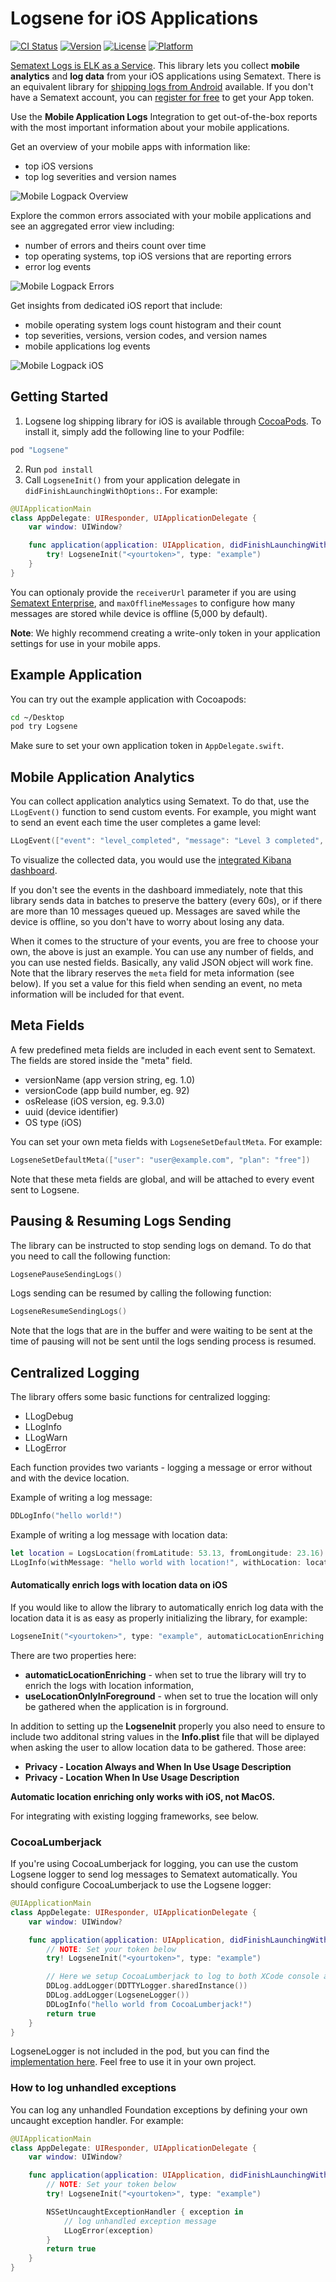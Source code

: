 [logsene]: https://sematext.com/logsene/
[register]: https://apps.sematext.com/ui/registration
[hosted-kibana]: https://sematext.com/docs/logs/kibana/
[video-tutorials]: https://www.elastic.co/blog/kibana-4-video-tutorials-part-1

Logsene for iOS Applications
=============================

[![CI Status](http://img.shields.io/travis/sematext/sematext-logsene-ios.svg?style=flat)](https://travis-ci.org/sematext/sematext-logsene-ios)
[![Version](https://img.shields.io/cocoapods/v/Logsene.svg?style=flat)](http://cocoapods.org/pods/Logsene)
[![License](https://img.shields.io/cocoapods/l/Logsene.svg?style=flat)](http://cocoapods.org/pods/Logsene)
[![Platform](https://img.shields.io/cocoapods/p/Logsene.svg?style=flat)](http://cocoapods.org/pods/Logsene)

[Sematext Logs is ELK as a Service][logsene]. This library lets you collect **mobile analytics** and **log data** from your iOS applications using Sematext. There is an equivalent library for [shipping logs from Android](https://github.com/sematext/sematext-logsene-android) available. If you don't have a Sematext account, you can [register for free][register] to get your App token.

Use the **Mobile Application Logs** Integration to get out-of-the-box reports with the most important information about your mobile applications.

Get an overview of your mobile apps with information like:
 - top iOS versions
 - top log severities and version names

![Mobile Logpack Overview](images/mobile_overview.png)

Explore the common errors associated with your mobile applications and see an aggregated error view including:
 - number of errors and theirs count over time
 - top operating systems, top iOS versions that are reporting errors
 - error log events

![Mobile Logpack Errors](images/mobile_errors.png)

Get insights from dedicated iOS report that include:
 - mobile operating system logs count histogram and their count
 - top severities, versions, version codes, and version names
 - mobile applications log events

![Mobile Logpack iOS](images/mobile_ios.png)

Getting Started
---------------

1. Logsene log shipping library for iOS is available through [CocoaPods](http://cocoapods.org). To install it, simply add the following line to your Podfile:

```ruby
pod "Logsene"
```

2. Run `pod install`
3. Call `LogseneInit()` from your application delegate in `didFinishLaunchingWithOptions:`. For example:

```swift
@UIApplicationMain
class AppDelegate: UIResponder, UIApplicationDelegate {
    var window: UIWindow?

    func application(application: UIApplication, didFinishLaunchingWithOptions launchOptions: [NSObject: AnyObject]?) -> Bool {
        try! LogseneInit("<yourtoken>", type: "example")
    }
}
```

You can optionaly provide the `receiverUrl` parameter if you are using [Sematext Enterprise](https://sematext.com/enterprise), and `maxOfflineMessages` to configure how many messages are stored while device is offline (5,000 by default).

**Note**: We highly recommend creating a write-only token in your application settings for use in your mobile apps.

Example Application
-------------------

You can try out the example application with Cocoapods:

```bash
cd ~/Desktop
pod try Logsene
```

Make sure to set your own application token in `AppDelegate.swift`.

Mobile Application Analytics
----------------------------

You can collect application analytics using Sematext. To do that, use the `LLogEvent()` function to send custom events. For example, you might want to send an event each time the user completes a game level:

```swift
LLogEvent(["event": "level_completed", "message": "Level 3 completed", "value": "3"])
```

To visualize the collected data, you would use the [integrated Kibana dashboard][hosted-kibana].

If you don't see the events in the dashboard immediately, note that this library sends data in batches to preserve the battery (every 60s), or if there are more than 10 messages queued up. Messages are saved while the device is offline, so you don't have to worry about losing any data.

When it comes to the structure of your events, you are free to choose your own, the above is just an example. You can use any number of fields, and you can use nested fields. Basically, any valid JSON object will work fine. Note that the library reserves the `meta` field for meta information (see below). If you set a value for this field when sending an event, no meta information will be included for that event.

Meta Fields
-----------

A few predefined meta fields are included in each event sent to Sematext. The fields are stored inside the "meta" field.

- versionName (app version string, eg. 1.0)
- versionCode (app build number, eg. 92)
- osRelease (iOS version, eg. 9.3.0)
- uuid (device identifier)
- OS type (iOS)

You can set your own meta fields with `LogseneSetDefaultMeta`. For example:

```swift
LogseneSetDefaultMeta(["user": "user@example.com", "plan": "free"])
```

Note that these meta fields are global, and will be attached to every event sent to Logsene.

Pausing & Resuming Logs Sending
----------------------------------------

The library can be instructed to stop sending logs on demand. To do that you need to call the following function:

```swift
LogsenePauseSendingLogs()
```

Logs sending can be resumed by calling the following function:

```swift
LogseneResumeSendingLogs()
```

Note that the logs that are in the buffer and were waiting to be sent at the time of pausing will not be sent until the logs sending process is resumed. 

Centralized Logging
-------------------

The library offers some basic functions for centralized logging:

- LLogDebug
- LLogInfo
- LLogWarn
- LLogError

Each function provides two variants - logging a message or error without and with the device location. 

Example of writing a log message:

```swift
DDLogInfo("hello world!")
```

Example of writing a log message with location data:

```swift
let location = LogsLocation(fromLatitude: 53.13, fromLongitude: 23.16)
LLogInfo(withMessage: "hello world with location!", withLocation: location)
```

#### Automatically enrich logs with location data on iOS

If you would like to allow the library to automatically enrich log data with the location data it is as easy as properly initializing the library, for example:

```swift
LogseneInit("<yourtoken>", type: "example", automaticLocationEnriching: true, useLocationOnlyInForeground: true)
```

There are two properties here:
 * **automaticLocationEnriching** - when set to true the library will try to enrich the logs with location information,
 * **useLocationOnlyInForeground** - when set to true the location will only be gathered when the application is in forground.
 
 In addition to setting up the **LogseneInit** properly you also need to ensure to include two additonal string values in the **Info.plist** file that will be diplayed when asking the user to allow location data to be gathered. Those aree:
 * **Privacy - Location Always and When In Use Usage Description** 
 * **Privacy - Location When In Use Usage Description**

**Automatic location enriching only works with iOS, not MacOS.** 

For integrating with existing logging frameworks, see below.

### CocoaLumberjack

If you're using CocoaLumberjack for logging, you can use the custom Logsene logger to send log messages to Sematext automatically. You should configure CocoaLumberjack to use the Logsene logger:

```swift
@UIApplicationMain
class AppDelegate: UIResponder, UIApplicationDelegate {
    var window: UIWindow?

    func application(application: UIApplication, didFinishLaunchingWithOptions launchOptions: [NSObject: AnyObject]?) -> Bool {
        // NOTE: Set your token below
        try! LogseneInit("<yourtoken>", type: "example")

        // Here we setup CocoaLumberjack to log to both XCode console and Logsene
        DDLog.addLogger(DDTTYLogger.sharedInstance())
        DDLog.addLogger(LogseneLogger())
        DDLogInfo("hello world from CocoaLumberjack!")
        return true
    }
}
```

LogseneLogger is not included in the pod, but you can find the [implementation here](Example/Logsene/Logger.swift). Feel free to use it in your own project.

### How to log unhandled exceptions

You can log any unhandled Foundation exceptions by defining your own uncaught exception handler. For example:

```swift
@UIApplicationMain
class AppDelegate: UIResponder, UIApplicationDelegate {
    var window: UIWindow?

    func application(application: UIApplication, didFinishLaunchingWithOptions launchOptions: [NSObject: AnyObject]?) -> Bool {
        // NOTE: Set your token below
        try! LogseneInit("<yourtoken>", type: "example")

        NSSetUncaughtExceptionHandler { exception in
            // log unhandled exception message
            LLogError(exception)
        }
        return true
    }
}
```
